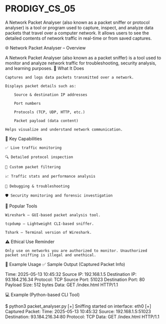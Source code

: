 # PRODIGY_CS_05
A Network Packet Analyser (also known as a packet sniffer or protocol analyser) is a tool or program used to capture, inspect, and analyze data packets that travel over a computer network. It allows users to see the detailed contents of network traffic in real-time or from saved captures.

🌐 Network Packet Analyser – Overview

A Network Packet Analyser (also known as a packet sniffer) is a tool used to monitor and analyze network traffic for troubleshooting, security analysis, and learning purposes.
📌 What It Does

    Captures and logs data packets transmitted over a network.

    Displays packet details such as:

        Source & destination IP addresses

        Port numbers

        Protocols (TCP, UDP, HTTP, etc.)

        Packet payload (data content)

    Helps visualize and understand network communication.

🔧 Key Capabilities

    ✅ Live traffic monitoring

    🔍 Detailed protocol inspection

    🎯 Custom packet filtering

    📈 Traffic stats and performance analysis

    🧪 Debugging & troubleshooting

    🛡️ Security monitoring and forensic investigation

🧰 Popular Tools

    Wireshark – GUI-based packet analysis tool.

    tcpdump – Lightweight CLI-based sniffer.

    Tshark – Terminal version of Wireshark.

⚠️ Ethical Use Reminder

    Only use on networks you are authorized to monitor. Unauthorized packet sniffing is illegal and unethical.
🧪 Example Usage
✅ Sample Output (Captured Packet Info)

Time: 2025-05-13 10:45:32
Source IP: 192.168.1.5
Destination IP: 93.184.216.34
Protocol: TCP
Source Port: 51023
Destination Port: 80
Payload Size: 512 bytes
Data: GET /index.html HTTP/1.1

💻 Example (Python-based CLI Tool)

$ python3 packet_analyser.py
[+] Sniffing started on interface: eth0
[+] Captured Packet:
    Time: 2025-05-13 10:45:32
    Source: 192.168.1.5:51023
    Destination: 93.184.216.34:80
    Protocol: TCP
    Data: GET /index.html HTTP/1.1


